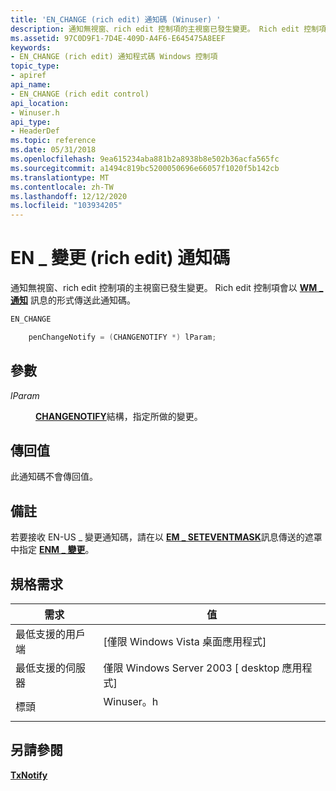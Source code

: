 ```yaml
---
title: 'EN_CHANGE (rich edit) 通知碼 (Winuser) '
description: 通知無視窗、rich edit 控制項的主視窗已發生變更。 Rich edit 控制項會以 WM 通知訊息的形式傳送此通知碼 \_ 。
ms.assetid: 97C0D9F1-7D4E-409D-A4F6-E645475A8EEF
keywords:
- EN_CHANGE (rich edit) 通知程式碼 Windows 控制項
topic_type:
- apiref
api_name:
- EN_CHANGE (rich edit control)
api_location:
- Winuser.h
api_type:
- HeaderDef
ms.topic: reference
ms.date: 05/31/2018
ms.openlocfilehash: 9ea615234aba881b2a8938b8e502b36acfa565fc
ms.sourcegitcommit: a1494c819bc5200050696e66057f1020f5b142cb
ms.translationtype: MT
ms.contentlocale: zh-TW
ms.lasthandoff: 12/12/2020
ms.locfileid: "103934205"
---
```

# <a name="en_change-rich-edit-notification-code"></a>EN \_ 變更 (rich edit) 通知碼

通知無視窗、rich edit 控制項的主視窗已發生變更。 Rich edit 控制項會以 [**WM \_ 通知**](wm-notify.md) 訊息的形式傳送此通知碼。


```C++
EN_CHANGE

    penChangeNotify = (CHANGENOTIFY *) lParam; 
```



## <a name="parameters"></a>參數

<dl> <dt>

*lParam* 
</dt> <dd>

[**CHANGENOTIFY**](/windows/desktop/api/Textserv/ns-textserv-changenotify)結構，指定所做的變更。

</dd> </dl>

## <a name="return-value"></a>傳回值

此通知碼不會傳回值。

## <a name="remarks"></a>備註

若要接收 EN-US \_ 變更通知碼，請在以 [**EM \_ SETEVENTMASK**](em-seteventmask.md)訊息傳送的遮罩中指定 [**ENM \_ 變更**](rich-edit-control-event-mask-flags.md)。

## <a name="requirements"></a>規格需求



| 需求 | 值 |
|-------------------------------------|--------------------------------------------------------------------------------------|
| 最低支援的用戶端<br/> | \[僅限 Windows Vista 桌面應用程式\]<br/>                                       |
| 最低支援的伺服器<br/> | 僅限 Windows Server 2003 \[ desktop 應用程式\]<br/>                                 |
| 標頭<br/>                   | <dl> <dt>Winuser。h</dt> </dl> |



## <a name="see-also"></a>另請參閱

<dl> <dt>

[**TxNotify**](/windows/desktop/api/Textserv/nf-textserv-itexthost-txnotify)
</dt> </dl>

 

 





